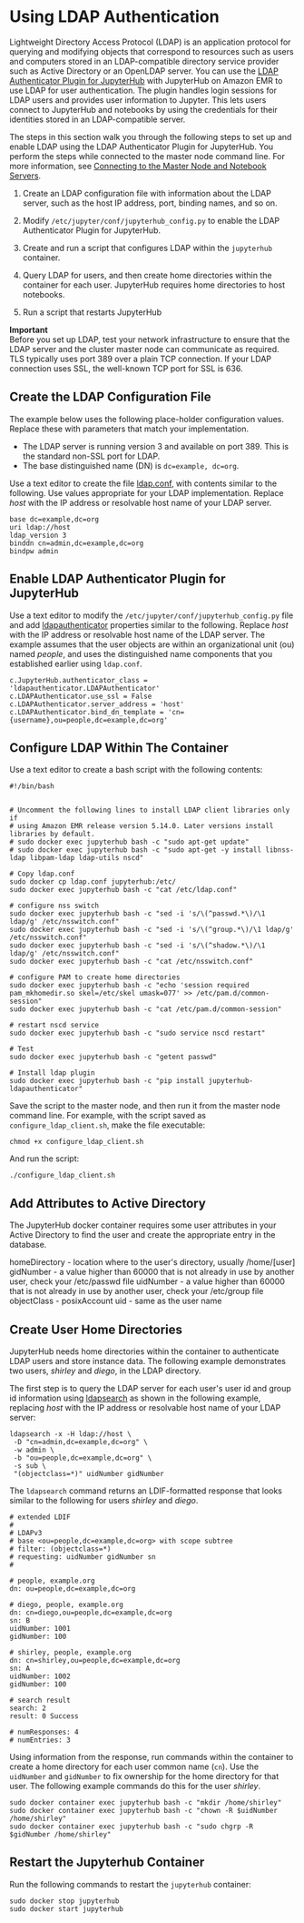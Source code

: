 # Using LDAP Authentication<a name="emr-jupyterhub-ldap-users"></a>

Lightweight Directory Access Protocol \(LDAP\) is an application protocol for querying and modifying objects that correspond to resources such as users and computers stored in an LDAP\-compatible directory service provider such as Active Directory or an OpenLDAP server\. You can use the [LDAP Authenticator Plugin for JupyterHub](https://github.com/jupyterhub/ldapauthenticator/) with JupyterHub on Amazon EMR to use LDAP for user authentication\. The plugin handles login sessions for LDAP users and provides user information to Jupyter\. This lets users connect to JupyterHub and notebooks by using the credentials for their identities stored in an LDAP\-compatible server\.

The steps in this section walk you through the following steps to set up and enable LDAP using the LDAP Authenticator Plugin for JupyterHub\. You perform the steps while connected to the master node command line\. For more information, see [Connecting to the Master Node and Notebook Servers](emr-jupyterhub-connect.md)\.

1. Create an LDAP configuration file with information about the LDAP server, such as the host IP address, port, binding names, and so on\.

1. Modify `/etc/jupyter/conf/jupyterhub_config.py` to enable the LDAP Authenticator Plugin for JupyterHub\.

1. Create and run a script that configures LDAP within the `jupyterhub` container\.

1. Query LDAP for users, and then create home directories within the container for each user\. JupyterHub requires home directories to host notebooks\.

1. Run a script that restarts JupyterHub

**Important**  
Before you set up LDAP, test your network infrastructure to ensure that the LDAP server and the cluster master node can communicate as required\. TLS typically uses port 389 over a plain TCP connection\. If your LDAP connection uses SSL, the well\-known TCP port for SSL is 636\.

## Create the LDAP Configuration File<a name="emr-jupyterhub-ldap-config"></a>

The example below uses the following place\-holder configuration values\. Replace these with parameters that match your implementation\.
+ The LDAP server is running version 3 and available on port 389\. This is the standard non\-SSL port for LDAP\.
+ The base distinguished name \(DN\) is `dc=example, dc=org`\.

Use a text editor to create the file [ldap\.conf](http://manpages.ubuntu.com/manpages/bionic/man5/ldap.conf.5.html), with contents similar to the following\. Use values appropriate for your LDAP implementation\. Replace *host* with the IP address or resolvable host name of your LDAP server\.

```
base dc=example,dc=org
uri ldap://host
ldap_version 3
binddn cn=admin,dc=example,dc=org
bindpw admin
```

## Enable LDAP Authenticator Plugin for JupyterHub<a name="emr-jupyterhub-ldap-plugin"></a>

Use a text editor to modify the `/etc/jupyter/conf/jupyterhub_config.py` file and add [ldapauthenticator](https://github.com/jupyterhub/ldapauthenticator) properties similar to the following\. Replace *host* with the IP address or resolvable host name of the LDAP server\. The example assumes that the user objects are within an organizational unit \(ou\) named *people*, and uses the distinguished name components that you established earlier using `ldap.conf`\.

```
c.JupyterHub.authenticator_class = 'ldapauthenticator.LDAPAuthenticator'
c.LDAPAuthenticator.use_ssl = False
c.LDAPAuthenticator.server_address = 'host' 
c.LDAPAuthenticator.bind_dn_template = 'cn={username},ou=people,dc=example,dc=org'
```

## Configure LDAP Within The Container<a name="emr-jupyterhub-ldap-container"></a>

Use a text editor to create a bash script with the following contents:

```
#!/bin/bash


# Uncomment the following lines to install LDAP client libraries only if
# using Amazon EMR release version 5.14.0. Later versions install libraries by default.
# sudo docker exec jupyterhub bash -c "sudo apt-get update"
# sudo docker exec jupyterhub bash -c "sudo apt-get -y install libnss-ldap libpam-ldap ldap-utils nscd"
 
# Copy ldap.conf
sudo docker cp ldap.conf jupyterhub:/etc/
sudo docker exec jupyterhub bash -c "cat /etc/ldap.conf"
 
# configure nss switch
sudo docker exec jupyterhub bash -c "sed -i 's/\(^passwd.*\)/\1 ldap/g' /etc/nsswitch.conf"
sudo docker exec jupyterhub bash -c "sed -i 's/\(^group.*\)/\1 ldap/g' /etc/nsswitch.conf"
sudo docker exec jupyterhub bash -c "sed -i 's/\(^shadow.*\)/\1 ldap/g' /etc/nsswitch.conf"
sudo docker exec jupyterhub bash -c "cat /etc/nsswitch.conf"
 
# configure PAM to create home directories
sudo docker exec jupyterhub bash -c "echo 'session required        pam_mkhomedir.so skel=/etc/skel umask=077' >> /etc/pam.d/common-session"
sudo docker exec jupyterhub bash -c "cat /etc/pam.d/common-session"
 
# restart nscd service
sudo docker exec jupyterhub bash -c "sudo service nscd restart"
 
# Test
sudo docker exec jupyterhub bash -c "getent passwd"

# Install ldap plugin
sudo docker exec jupyterhub bash -c "pip install jupyterhub-ldapauthenticator"
```

Save the script to the master node, and then run it from the master node command line\. For example, with the script saved as `configure_ldap_client.sh`, make the file executable:

```
chmod +x configure_ldap_client.sh
```

And run the script:

```
./configure_ldap_client.sh
```

## Add Attributes to Active Directory <a name="emr-jupyterhub-ldap-directories"></a>

The JupyterHub docker container requires some user attributes in your Active Directory to find the user and create the appropriate entry in the database. 

homeDirectory - location where to the user's directory, usually /home/[user]
gidNumber - a value higher than 60000 that is not already in use by another user, check your /etc/passwd file
uidNumber - a value higher than 60000 that is not already in use by another user, check your /etc/group file
objectClass - posixAccount
uid - same as the user name

## Create User Home Directories<a name="emr-jupyterhub-ldap-directories"></a>

JupyterHub needs home directories within the container to authenticate LDAP users and store instance data\. The following example demonstrates two users, *shirley* and *diego*, in the LDAP directory\.

The first step is to query the LDAP server for each user's user id and group id information using [ldapsearch](http://manpages.ubuntu.com/manpages/xenial/man1/ldapsearch.1.html) as shown in the following example, replacing *host* with the IP address or resolvable host name of your LDAP server:

```
ldapsearch -x -H ldap://host \
 -D "cn=admin,dc=example,dc=org" \
 -w admin \
 -b "ou=people,dc=example,dc=org" \
 -s sub \
 "(objectclass=*)" uidNumber gidNumber
```

The `ldapsearch` command returns an LDIF\-formatted response that looks similar to the following for users *shirley* and *diego*\.

```
# extended LDIF
#
# LDAPv3
# base <ou=people,dc=example,dc=org> with scope subtree
# filter: (objectclass=*)
# requesting: uidNumber gidNumber sn 
#

# people, example.org
dn: ou=people,dc=example,dc=org

# diego, people, example.org
dn: cn=diego,ou=people,dc=example,dc=org
sn: B
uidNumber: 1001
gidNumber: 100

# shirley, people, example.org
dn: cn=shirley,ou=people,dc=example,dc=org
sn: A
uidNumber: 1002
gidNumber: 100

# search result
search: 2
result: 0 Success

# numResponses: 4
# numEntries: 3
```

Using information from the response, run commands within the container to create a home directory for each user common name \(`cn`\)\. Use the `uidNumber` and `gidNumber` to fix ownership for the home directory for that user\. The following example commands do this for the user *shirley*\.

```
sudo docker container exec jupyterhub bash -c "mkdir /home/shirley"
sudo docker container exec jupyterhub bash -c "chown -R $uidNumber /home/shirley"
sudo docker container exec jupyterhub bash -c "sudo chgrp -R $gidNumber /home/shirley"
```

## Restart the Jupyterhub Container<a name="emr-jupyterhub-ldap-restart"></a>

Run the following commands to restart the `jupyterhub` container:

```
sudo docker stop jupyterhub
sudo docker start jupyterhub
```
